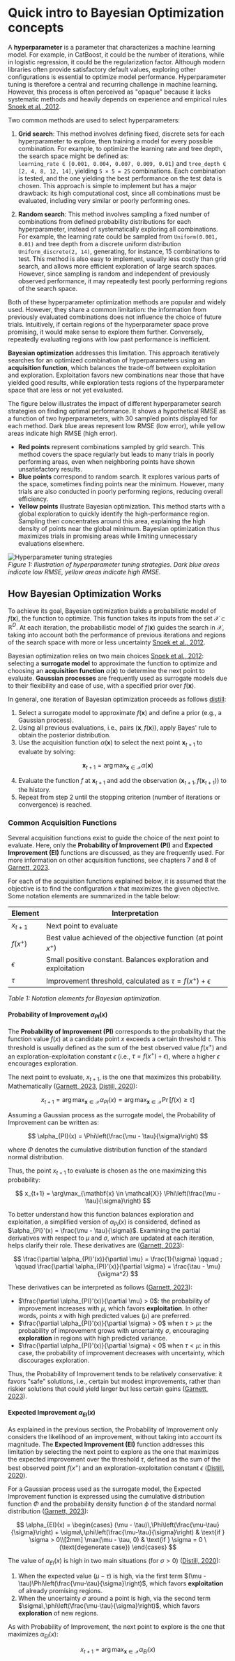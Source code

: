 # Quick intro to Bayesian Optimization concepts

A **hyperparameter** is a parameter that characterizes a machine learning model. For example, in CatBoost, it could be the number of iterations, while in logistic regression, it could be the regularization factor. Although modern libraries often provide satisfactory default values, exploring other configurations is essential to optimize model performance. Hyperparameter tuning is therefore a central and recurring challenge in machine learning. However, this process is often perceived as "opaque" because it lacks systematic methods and heavily depends on experience and empirical rules [Snoek et al., 2012](https://doi.org/10.1007/s10994-012-5263-4).

Two common methods are used to select hyperparameters:

1. **Grid search**: This method involves defining fixed, discrete sets for each hyperparameter to explore, then training a model for every possible combination. For example, to optimize the learning rate and tree depth, the search space might be defined as:  
   `learning_rate ∈ [0.001, 0.004, 0.007, 0.009, 0.01]` and `tree_depth ∈ [2, 4, 8, 12, 14]`, yielding `5 × 5 = 25` combinations. Each combination is tested, and the one yielding the best performance on the test data is chosen. This approach is simple to implement but has a major drawback: its high computational cost, since all combinations must be evaluated, including very similar or poorly performing ones.

2. **Random search**: This method involves sampling a fixed number of combinations from defined probability distributions for each hyperparameter, instead of systematically exploring all combinations. For example, the learning rate could be sampled from `Uniform(0.001, 0.01)` and tree depth from a discrete uniform distribution `Uniform_discrete(2, 14)`, generating, for instance, 15 combinations to test. This method is also easy to implement, usually less costly than grid search, and allows more efficient exploration of large search spaces. However, since sampling is random and independent of previously observed performance, it may repeatedly test poorly performing regions of the search space.

Both of these hyperparameter optimization methods are popular and widely used. However, they share a common limitation: the information from previously evaluated combinations does not influence the choice of future trials. Intuitively, if certain regions of the hyperparameter space prove promising, it would make sense to explore them further. Conversely, repeatedly evaluating regions with low past performance is inefficient.

**Bayesian optimization** addresses this limitation. This approach iteratively searches for an optimized combination of hyperparameters using an **acquisition function**, which balances the trade-off between exploitation and exploration. Exploitation favors new combinations near those that have yielded good results, while exploration tests regions of the hyperparameter space that are less or not yet evaluated.

The figure below illustrates the impact of different hyperparameter search strategies on finding optimal performance. It shows a hypothetical RMSE as a function of two hyperparameters, with 30 sampled points displayed for each method. Dark blue areas represent low RMSE (low error), while yellow areas indicate high RMSE (high error).

- **Red points** represent combinations sampled by grid search. This method covers the space regularly but leads to many trials in poorly performing areas, even when neighboring points have shown unsatisfactory results.
- **Blue points** correspond to random search. It explores various parts of the space, sometimes finding points near the minimum. However, many trials are also conducted in poorly performing regions, reducing overall efficiency.
- **Yellow points** illustrate Bayesian optimization. This method starts with a global exploration to quickly identify the high-performance region. Sampling then concentrates around this area, explaining the high density of points near the global minimum. Bayesian optimization thus maximizes trials in promising areas while limiting unnecessary evaluations elsewhere.

![Hyperparameter tuning strategies](../assets/b_opt/hyperparam_tuning_examples.png)  
*Figure 1: Illustration of hyperparameter tuning strategies. Dark blue areas indicate low RMSE, yellow areas indicate high RMSE.*

## How Bayesian Optimization Works

To achieve its goal, Bayesian optimization builds a probabilistic model of $f(\mathbf{x})$, the function to optimize. This function takes its inputs from the set $\mathcal{X} \subset \mathbb{R}^D$. At each iteration, the probabilistic model of $f(\mathbf{x})$ guides the search in $\mathcal{X}$, taking into account both the performance of previous iterations and regions of the search space with more or less uncertainty [Snoek et al., 2012](https://doi.org/10.1007/s10994-012-5263-4).

Bayesian optimization relies on two main choices [Snoek et al., 2012](https://doi.org/10.1007/s10994-012-5263-4): selecting a **surrogate model** to approximate the function to optimize and choosing an **acquisition function** $\alpha(\mathbf{x})$ to determine the next point to evaluate. **Gaussian processes** are frequently used as surrogate models due to their flexibility and ease of use, with a specified prior over $f(\mathbf{x})$.

In general, one iteration of Bayesian optimization proceeds as follows [distill](https://doi.org/10.1007/s10994-012-5263-4):

1. Select a surrogate model to approximate $f(\mathbf{x})$ and define a prior (e.g., a Gaussian process).
2. Using all previous evaluations, i.e., pairs $(\mathbf{x}, f(\mathbf{x}))$, apply Bayes' rule to obtain the posterior distribution.
3. Use the acquisition function $\alpha(\mathbf{x})$ to select the next point $\mathbf{x}_{t+1}$ to evaluate by solving:  

$$
\mathbf{x}_{t+1} = \arg\max_{\mathbf{x} \in \mathcal{X}} \alpha(\mathbf{x})
$$

<!-- where $\mathcal{X}$ is the hyperparameter search space. -->

4. Evaluate the function $f$ at $\mathbf{x}_{t+1}$ and add the observation $(\mathbf{x}_{t+1}, f(\mathbf{x}_{t+1}))$ to the history.
5. Repeat from step 2 until the stopping criterion (number of iterations or convergence) is reached.

### Common Acquisition Functions

Several acquisition functions exist to guide the choice of the next point to evaluate. Here, only the **Probability of Improvement (PI)** and **Expected Improvement (EI)** functions are discussed, as they are frequently used. For more information on other acquisition functions, see chapters 7 and 8 of [Garnett, 2023](#).  

For each of the acquisition functions explained below, it is assumed that the objective is to find the configuration $x$ that maximizes the given objective. Some notation elements are summarized in the table below:

| Element      | Interpretation                                                                 |
|-------------|-------------------------------------------------------------------------------|
| $x_{t+1}$ | Next point to evaluate                                                         |
| $f(x^+)$  | Best value achieved of the objective function (at point $x^+$)             |
| $\epsilon$| Small positive constant. Balances exploration and exploitation                |
| $\tau$    | Improvement threshold, calculated as $\tau = f(x^+) + \epsilon$             |

*Table 1: Notation elements for Bayesian optimization.*

#### Probability of Improvement $\alpha_{PI}(x)$

The **Probability of Improvement (PI)** corresponds to the probability that the function value $f(x)$ at a candidate point $x$ exceeds a certain threshold $\tau$. This threshold is usually defined as the sum of the best observed value $f(x^+)$ and an exploration-exploitation constant $\epsilon$ (i.e., $\tau = f(x^+) + \epsilon$), where a higher $\epsilon$ encourages exploration.  

The next point to evaluate, $x_{t+1}$, is the one that maximizes this probability. Mathematically ([Garnett, 2023](#), [Distill, 2020](#)):

$$
x_{t+1} = \arg\max_{\mathbf{x} \in \mathcal{X}} \alpha_{PI}(x)
          = \arg\max_{\mathbf{x} \in \mathcal{X}} \Pr[f(x) \geq \tau]
$$

Assuming a Gaussian process as the surrogate model, the Probability of Improvement can be written as:

$$
\alpha_{PI}(x) = \Phi\left(\frac{\mu - \tau}{\sigma}\right)
$$

where $\Phi$ denotes the cumulative distribution function of the standard normal distribution.  

Thus, the point $x_{t+1}$ to evaluate is chosen as the one maximizing this probability:

$$
x_{t+1} = \arg\max_{\mathbf{x} \in \mathcal{X}} \Phi\left(\frac{\mu - \tau}{\sigma}\right)
$$

To better understand how this function balances exploration and exploitation, a simplified version of $\alpha_{PI}(x)$ is considered, defined as $\alpha_{PI}'(x) = \frac{\mu - \tau}{\sigma}$. Examining the partial derivatives with respect to $\mu$ and $\sigma$, which are updated at each iteration, helps clarify their role. These derivatives are ([Garnett, 2023](#)):

$$
\frac{\partial \alpha_{PI}'(x)}{\partial \mu} = \frac{1}{\sigma} \qquad ; \qquad
\frac{\partial \alpha_{PI}'(x)}{\partial \sigma} = \frac{\tau - \mu}{\sigma^2}
$$

These derivatives can be interpreted as follows ([Garnett, 2023](#)):

- $\frac{\partial \alpha_{PI}'(x)}{\partial \mu} > 0$: the probability of improvement increases with $\mu$, which favors **exploitation**. In other words, points $x$ with high predicted values ($\mu$) are preferred.
- $\frac{\partial \alpha_{PI}'(x)}{\partial \sigma} > 0$ when $\tau > \mu$: the probability of improvement grows with uncertainty $\sigma$, encouraging **exploration** in regions with high predicted variance.
- $\frac{\partial \alpha_{PI}'(x)}{\partial \sigma} < 0$ when $\tau < \mu$: in this case, the probability of improvement decreases with uncertainty, which discourages exploration.

Thus, the Probability of Improvement tends to be relatively conservative: it favors "safe" solutions, i.e., certain but modest improvements, rather than riskier solutions that could yield larger but less certain gains ([Garnett, 2023](#)).

#### Expected Improvement $\alpha_{EI}(x)$

As explained in the previous section, the Probability of Improvement only considers the likelihood of an improvement, without taking into account its magnitude. The **Expected Improvement (EI)** function addresses this limitation by selecting the next point to explore as the one that maximizes the expected improvement over the threshold $\tau$, defined as the sum of the best observed point $f(x^+)$ and an exploration-exploitation constant $\epsilon$ ([Distill, 2020](#)).

For a Gaussian process used as the surrogate model, the Expected Improvement function is expressed using the cumulative distribution function $\Phi$ and the probability density function $\phi$ of the standard normal distribution ([Garnett, 2023](#)):

$$
\alpha_{EI}(x) =
\begin{cases}
(\mu - \tau)\,\Phi\left(\frac{\mu-\tau}{\sigma}\right) + \sigma\,\phi\left(\frac{\mu-\tau}{\sigma}\right) & \text{if } \sigma > 0\\[2mm]
\max(\mu - \tau, 0) & \text{if } \sigma = 0 \ (\text{degenerate case})
\end{cases}
$$

The value of $\alpha_{EI}(x)$ is high in two main situations (for $\sigma > 0$) ([Distill, 2020](#)):

1. When the expected value $(\mu - \tau)$ is high, via the first term $(\mu - \tau)\Phi\left(\frac{\mu-\tau}{\sigma}\right)$, which favors **exploitation** of already promising regions.
2. When the uncertainty $\sigma$ around a point is high, via the second term $\sigma\,\phi\left(\frac{\mu-\tau}{\sigma}\right)$, which favors **exploration** of new regions.

As with Probability of Improvement, the next point to explore is the one that maximizes $\alpha_{EI}(x)$:

$$
x_{t+1} = \arg\max_{\mathbf{x} \in \mathcal{X}} \alpha_{EI}(x)
$$
